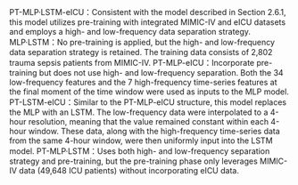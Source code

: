 PT-MLP·LSTM-eICU：Consistent with the model described in Section 2.6.1, this model utilizes pre-training with integrated MIMIC-IV and eICU datasets and employs a high- and low-frequency data separation strategy.
MLP·LSTM：No pre-training is applied, but the high- and low-frequency data separation strategy is retained. The training data consists of 2,802 trauma sepsis patients from MIMIC-IV.
PT-MLP-eICU：Incorporate pre-training but does not use high- and low-frequency separation. Both the 34 low-frequency features and the 7 high-frequency time-series features at the final moment of the time window were used as inputs to the MLP model. 
PT-LSTM-eICU：Similar to the PT-MLP-eICU structure, this model replaces the MLP with an LSTM. The low-frequency data were interpolated to a 4-hour resolution, meaning that the value remained constant within each 4-hour window. These data, along with the high-frequency time-series data from the same 4-hour window, were then uniformly input into the LSTM model.
PT-MLP·LSTM：Uses both high- and low-frequency separation strategy and pre-training, but the pre-training phase only leverages MIMIC-IV data (49,648 ICU patients) without incorporating eICU data.
